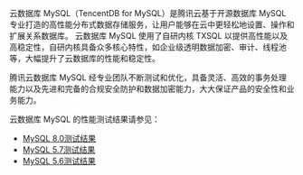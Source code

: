 
云数据库 MySQL（TencentDB for MySQL）是腾讯云基于开源数据库 MySQL 专业打造的高性能分布式数据存储服务，让用户能够在云中更轻松地设置、操作和扩展关系数据库。 云数据库 MySQL 使用了自研内核 TXSQL 以提供高性能以及高稳定性，自研内核具备众多核心特性，如企业级透明数据加密、审计、线程池等，大幅提升了云数据库的性能和稳定性。

腾讯云数据库 MySQL 经专业团队不断测试和优化，具备灵活、高效的事务处理能力以及先进和完备的合规安全防护和数据加密能力，大大保证产品的安全性和业务能力。

云数据库 MySQL 的性能测试结果请参见：
- [MySQL 8.0测试结果](https://cloud.tencent.com/document/product/236/68813)
- [MySQL 5.7测试结果](https://cloud.tencent.com/document/product/236/68814)
- [MySQL 5.6测试结果](https://cloud.tencent.com/document/product/236/68815)


